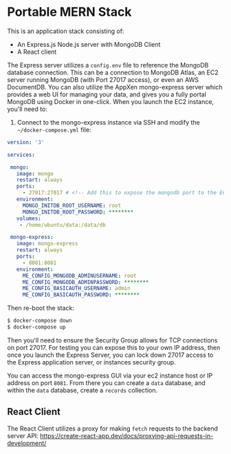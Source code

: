 # Portable MERN Stack

This is an application stack consisting of:

 - An Express.js Node.js server with MongoDB Client
 - A React client

 The Express server utilizes a `config.env` file to reference the MongoDB database connection. This can be a connection to MongoDB Atlas, an EC2 server running MongoDB (with Port 27017 access), or even an AWS DocumentDB. You can also utilize the AppXen mongo-express server which provides a web UI for managing your data, and gives you a fully portal MongoDB using Docker in one-click. When you launch the EC2 instance, you'll need to:

 1. Connect to the mongo-express instance via SSH and modify the `~/docker-compose.yml` file:

 ```yaml
version: '3'

services:

  mongo:
    image: mongo
    restart: always
    ports:
      - 27017:27017 # <!-- Add this to expose the mongodb port to the EC2 host
    environment:
      MONGO_INITDB_ROOT_USERNAME: root
      MONGO_INITDB_ROOT_PASSWORD: ********
    volumes:
     - /home/ubuntu/data:/data/db

  mongo-express:
    image: mongo-express
    restart: always
    ports:
      - 8081:8081
    environment:
      ME_CONFIG_MONGODB_ADMINUSERNAME: root
      ME_CONFIG_MONGODB_ADMINPASSWORD: ********
      ME_CONFIG_BASICAUTH_USERNAME: admin
      ME_CONFIG_BASICAUTH_PASSWORD: ********
 ```

 Then re-boot the stack:

 ```bash
 $ docker-compose down
 $ docker-compose up
 ```

 Then you'll need to ensure the Security Group allows for TCP connections on port 27017. For testing you can expose this to your own IP address, then once you launch the Express Server, you can lock down 27017 access to the Express application server, or instances security group.

 You can access the mongo-express GUI via your ec2 instance host or IP address on port `8081`. From there you can create a `data` database, and within the `data` database, create a `records` collection.

 ## React Client

 The React Client utilizes a proxy for making `fetch` requests to the backend server API:
 https://create-react-app.dev/docs/proxying-api-requests-in-development/
